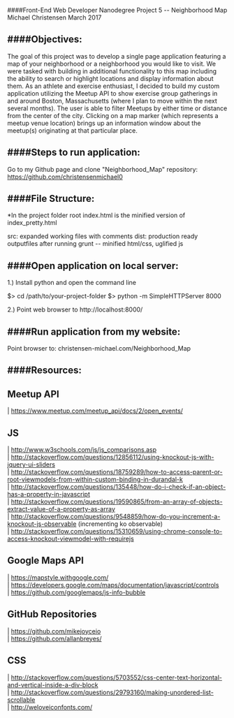 ####Front-End Web Developer Nanodegree Project 5 -- Neighborhood Map
Michael Christensen
March 2017

####Objectives:
--------------
The goal of this project was to develop a single page application featuring a map of your neighborhood or a neighborhood you would like to visit. We were tasked with building in additional functionality to this map including the ability to search or highlight locations and display information about them. As an athlete and exercise enthusiast, I decided to build my custom application utilizing the Meetup API to show exercise group gatherings in and around Boston, Massachusetts (where I plan to move within the next several months). The user is able to filter Meetups by either time or distance from the center of the city. Clicking on a map marker (which represents a meetup venue location) brings up an information window about the meetup(s) originating at that particular place. 

####Steps to run application:
--------------
Go to my Github page and clone "Neighborhood_Map" repository: https://github.com/christensenmichael0

####File Structure:
---------------
*In the project folder root index.html is the minified version of index_pretty.html 

src: expanded working files with comments
dist: production ready outputfiles after running grunt -- minified html/css, uglified js

####Open application on local server:
----------------------------
1.) Install python and open the command line

$> cd /path/to/your-project-folder
$> python -m SimpleHTTPServer 8000

2.) Point web browser to http://localhost:8000/

####Run application from my website:
----------------------------

Point browser to: christensen-michael.com/Neighborhood_Map

####Resources:
----------------------------

Meetup API
---
| https://www.meetup.com/meetup_api/docs/2/open_events/

JS
---
| http://www.w3schools.com/js/js_comparisons.asp  
| http://stackoverflow.com/questions/12856112/using-knockout-js-with-jquery-ui-sliders  
| http://stackoverflow.com/questions/18759289/how-to-access-parent-or-root-viewmodels-from-within-custom-binding-in-durandal-k  
| http://stackoverflow.com/questions/135448/how-do-i-check-if-an-object-has-a-property-in-javascript  
| http://stackoverflow.com/questions/19590865/from-an-array-of-objects-extract-value-of-a-property-as-array  
| http://stackoverflow.com/questions/9548859/how-do-you-increment-a-knockout-js-observable (incrementing ko observable)  
| http://stackoverflow.com/questions/15310659/using-chrome-console-to-access-knockout-viewmodel-with-requirejs  

Google Maps API
---------------
| https://mapstyle.withgoogle.com/  
| https://developers.google.com/maps/documentation/javascript/controls  
| https://github.com/googlemaps/js-info-bubble  

GitHub Repositories
-------------------
| https://github.com/mikejoyceio  
| https://github.com/allanbreyes/  

CSS
----
| http://stackoverflow.com/questions/5703552/css-center-text-horizontal-and-vertical-inside-a-div-block  
| http://stackoverflow.com/questions/29793160/making-unordered-list-scrollable  
| http://weloveiconfonts.com/  


